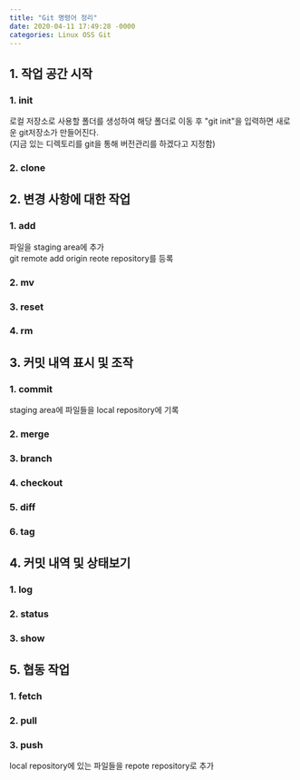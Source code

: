 ```yaml
---
title: "Git 명령어 정리"
date: 2020-04-11 17:49:28 -0000
categories: Linux OSS Git
---
```


## 1. 작업 공간 시작       
### 1. init
로컬 저장소로 사용할 폴더를 생성하여 해당 폴더로 이동 후 "git init"을 입력하면 새로운 git저장소가 만들어진다.     
(지금 있는 디렉토리를 git을 통해 버전관리를 하겠다고 지정함)     
     
### 2. clone

     
    
     
     
## 2. 변경 사항에 대한 작업
### 1. add
파일을 staging area에 추가    
git remote add origin <url> reote repository를 등록     
     
### 2. mv
### 3. reset
### 4. rm     
     
     
     
## 3. 커밋 내역 표시 및 조작     
### 1. commit
staging area에 파일들을 local repository에 기록
### 2. merge
### 3. branch
### 4. checkout
### 5. diff
### 6. tag
     
     
     
## 4. 커밋 내역 및 상태보기     
### 1. log
### 2. status
### 3. show
     
     
## 5. 협동 작업
### 1. fetch
### 2. pull
### 3. push
local repository에 있는 파일들을 repote repository로 추가
